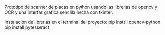 Prototipo de scanner de placas en python usando las librerias de opencv y OCR y una interfaz gráfica sencilla hecha con tkinter.

Instalación de librerias en el terminal del proyecto:
pip install opencv-python
pip install pytesseract
